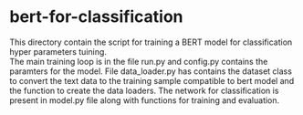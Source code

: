 # bert-for-classification
This directory contain the script for training a BERT model for classification hyper parameters tuining.  
The main training loop is in the file run.py and config.py contains the paramters for the model. File data_loader.py has contains the dataset class to convert the text data to the training sample compatible to bert model and the function to create the data loaders.
The network for classification is present in model.py file along with functions for training and evaluation.
